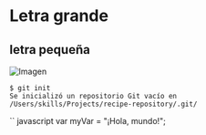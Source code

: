 # Letra grande
## letra pequeña
![Imagen](https://octodex.github.com/images/yaktocat.png)
```
$ git init
Se inicializó un repositorio Git vacío en /Users/skills/Projects/recipe-repository/.git/
```
`` javascript
var myVar = "¡Hola, mundo!";
```
